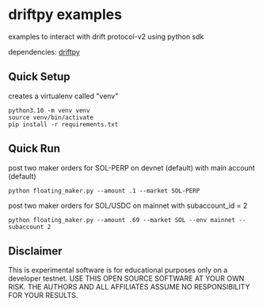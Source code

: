 # driftpy examples

examples to interact with drift protocol-v2 using python sdk

dependencies: [driftpy](https://drift-labs.github.io/driftpy/)

## Quick Setup

creates a virtualenv called "venv"

```
python3.10 -m venv venv
source venv/bin/activate
pip install -r requirements.txt
```

## Quick Run

post two maker orders for SOL-PERP on devnet (default) with main account (default)

```
python floating_maker.py --amount .1 --market SOL-PERP
```

post two maker orders for SOL/USDC on mainnet with subaccount_id = 2

```
python floating_maker.py --amount .69 --market SOL --env mainnet --subaccount 2
```

## Disclaimer

This is experimental software is for educational purposes only on a developer testnet. USE THIS OPEN SOURCE SOFTWARE AT YOUR OWN RISK. THE AUTHORS AND ALL AFFILIATES ASSUME NO RESPONSIBILITY FOR YOUR RESULTS.
